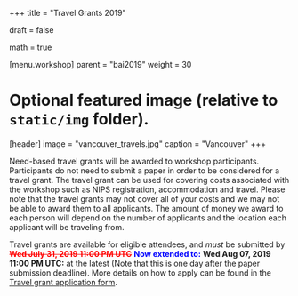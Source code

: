 +++
title = "Travel Grants 2019"

draft = false

math = true

[menu.workshop]
    parent = "bai2019"
    weight = 30


# Optional featured image (relative to `static/img` folder).
[header]
image = "vancouver_travels.jpg"
caption = "Vancouver"
+++

Need-based travel grants will be awarded to workshop participants. Participants do not need to submit a paper in order to be considered for a travel grant. The travel grant can be used for covering costs associated with the workshop such as NIPS registration, accommodation and travel. Please note that the travel grants may not cover all of your costs and we may not be able to award them to all applicants. The amount of money we award to each person will depend on the number of applicants and the location each applicant will be traveling from.

Travel grants are available for eligible attendees, and _must_ be submitted by <span style="color:red">~~__Wed July 31, 2019 11:00 PM UTC__~~</span> <span style="color:blue">__Now extended to:__</span> __Wed Aug 07, 2019 11:00 PM UTC:__ at the latest (Note that this is one day after the paper submission deadline). More details on how to apply can be found in the [Travel grant application form](https://forms.gle/zD1kgZmtxX2myfcXA).